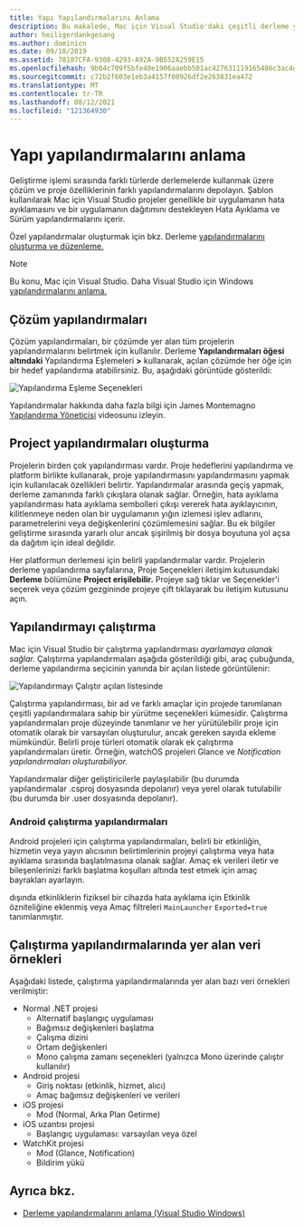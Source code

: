 ```yaml
---
title: Yapı Yapılandırmalarını Anlama
description: Bu makalede, Mac için Visual Studio'daki çeşitli derleme yapılandırmaları açık Mac için Visual Studio
author: heiligerdankgesang
ms.author: dominicn
ms.date: 09/18/2019
ms.assetid: 78107CFA-9308-4293-A92A-9B552A259E15
ms.openlocfilehash: 9b04c709f5bfe40e1906aaebb501ac427631119165486c3ac4d63d0ff7cdae7f
ms.sourcegitcommit: c72b2f603e1eb3a4157f00926df2e263831ea472
ms.translationtype: MT
ms.contentlocale: tr-TR
ms.lasthandoff: 08/12/2021
ms.locfileid: "121364930"
---
```

# <a name="understanding-build-configurations"></a>Yapı yapılandırmalarını anlama

Geliştirme işlemi sırasında farklı türlerde derlemelerde kullanmak üzere çözüm ve proje özelliklerinin farklı yapılandırmalarını depolayın. Şablon kullanılarak Mac için Visual Studio projeler genellikle bir uygulamanın hata ayıklamasını ve bir uygulamanın dağıtımını destekleyen Hata Ayıklama ve Sürüm yapılandırmalarını içerir. 

Özel yapılandırmalar oluşturmak için bkz. Derleme [yapılandırmalarını oluşturma ve düzenleme.](./create-and-edit-configurations.md)

>[!NOTE]
>Bu konu, Mac için Visual Studio. Daha Visual Studio için Windows [yapılandırmalarını anlama.](/visualstudio/ide/understanding-build-configurations)

## <a name="solution-configurations"></a>Çözüm yapılandırmaları

Çözüm yapılandırmaları, bir çözümde yer alan tüm projelerin yapılandırmalarını belirtmek için kullanılır. Derleme **Yapılandırmaları öğesi altındaki** Yapılandırma Eşlemeleri **>** kullanarak, açılan çözümde her öğe için bir hedef yapılandırma atabilirsiniz. Bu, aşağıdaki görüntüde gösterildi:

![Yapılandırma Eşleme Seçenekleri](media/projects-and-solutions-image3.png)

Yapılandırmalar hakkında daha fazla bilgi için James Montemagno [Yapılandırma Yöneticisi](https://www.youtube.com/watch?v=tjSdkqYh5Vg) videosunu izleyin.

## <a name="project-build-configurations"></a>Project yapılandırmaları oluşturma

Projelerin birden çok yapılandırması vardır. Proje hedeflerini yapılandırma ve platform birlikte kullanarak, proje yapılandırmasını yapılandırmasını yapmak için kullanılacak özellikleri belirtir. Yapılandırmalar arasında geçiş yapmak, derleme zamanında farklı çıkışlara olanak sağlar. Örneğin, hata ayıklama yapılandırması hata ayıklama sembolleri çıkışı vererek hata ayıklayıcının, kilitlenmeye neden olan bir uygulamanın yığın izlemesi işlev adlarını, parametrelerini veya değişkenlerini çözümlemesini sağlar. Bu ek bilgiler geliştirme sırasında yararlı olur ancak şişirilmiş bir dosya boyutuna yol açsa da dağıtım için ideal değildir.

Her platformun derlemesi için belirli yapılandırmalar vardır. Projelerin derleme yapılandırma sayfalarına, Proje Seçenekleri iletişim kutusundaki **Derleme** bölümüne **Project erişilebilir.** Projeye sağ tıklar ve Seçenekler'i  seçerek veya çözüm gezgininde projeye çift tıklayarak bu iletişim kutusunu açın.

## <a name="run-configuration"></a>Yapılandırmayı çalıştırma

Mac için Visual Studio bir çalıştırma yapılandırması _ayarlamaya olanak sağlar._ Çalıştırma yapılandırmaları aşağıda gösterildiği gibi, araç çubuğunda, derleme yapılandırma seçicinin yanında bir açılan listede görüntülenir:

![Yapılandırmayı Çalıştır açılan listesinde](media/projects-and-solutions-image8.png)

Çalıştırma yapılandırması, bir ad ve farklı amaçlar için projede tanımlanan çeşitli yapılandırmalara sahip bir yürütme seçenekleri kümesidir. Çalıştırma yapılandırmaları proje düzeyinde tanımlanır ve her yürütülebilir proje için otomatik olarak bir varsayılan oluşturulur, ancak gereken sayıda ekleme mümkündür. Belirli proje türleri otomatik olarak ek çalıştırma yapılandırmaları üretir. Örneğin, watchOS projeleri Glance ve  _Notification yapılandırmaları oluşturabiliyor._

Yapılandırmalar diğer geliştiricilerle paylaşılabilir (bu durumda yapılandırmalar .csproj dosyasında depolanır) veya yerel olarak tutulabilir (bu durumda bir .user dosyasında depolanır).

### <a name="android-run-configurations"></a>Android çalıştırma yapılandırmaları

Android projeleri için çalıştırma yapılandırmaları, belirli bir etkinliğin, hizmetin veya yayın alıcısının belirtimlerinin projeyi çalıştırma veya hata ayıklama sırasında başlatılmasına olanak sağlar. Amaç ek verileri iletir ve bileşenlerinizi farklı başlatma koşulları altında test etmek için amaç bayrakları ayarlayın.

dışında etkinliklerin fiziksel bir cihazda hata ayıklama için Etkinlik özniteliğine eklenmiş veya Amaç filtreleri `MainLauncher` `Exported=true` tanımlanmıştır.

## <a name="examples-of-data-that-might-be-included-in-run-configurations"></a>Çalıştırma yapılandırmalarında yer alan veri örnekleri

Aşağıdaki listede, çalıştırma yapılandırmalarında yer alan bazı veri örnekleri verilmiştir:

* Normal .NET projesi
  * Alternatif başlangıç uygulaması
  * Bağımsız değişkenleri başlatma
  * Çalışma dizini
  * Ortam değişkenleri
  * Mono çalışma zamanı seçenekleri (yalnızca Mono üzerinde çalıştır kullanılır)
* Android projesi
  * Giriş noktası (etkinlik, hizmet, alıcı)
  * Amaç bağımsız değişkenleri ve verileri
* iOS projesi
  * Mod (Normal, Arka Plan Getirme)
* iOS uzantısı projesi
  * Başlangıç uygulaması: varsayılan veya özel
* WatchKit projesi
  * Mod (Glance, Notification)
  * Bildirim yükü

## <a name="see-also"></a>Ayrıca bkz.

- [Derleme yapılandırmalarını anlama (Visual Studio Windows)](/visualstudio/ide/understanding-build-configurations)